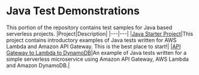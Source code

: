 # Java Test Demonstrations

This portion of the repository contains test samples for Java based serverless projects.
|Project|Description|
|---|---|
|[Java Starter Project](./apigw-lambda-list-s3-buckets)|This project contains introductory examples of Java tests written for AWS Lambda and Amazon API Gateway. This is the best place to start!| 
|[API Gateway to Lambda to DynamoDB](./apigw-lambda-ddb)|An example of Java tests written for a simple serverless microservice using Amazon API Gateway, AWS Lambda and Amazon DynamoDB.|

